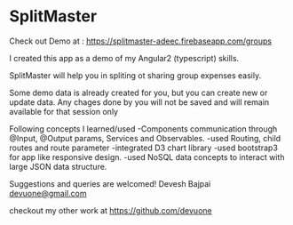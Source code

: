 # SplitMaster
Check out Demo at : https://splitmaster-adeec.firebaseapp.com/groups

I created this app as a demo of my  Angular2 (typescript) skills.


SplitMaster will help you in spliting ot sharing group expenses easily.

Some demo data is already created for you, but you can create new or update data. 
Any chages done by you will not be saved and will remain available for that session only



Following concepts I learned/used
-Components communication through @Input, @Output params, Services and Observables.
-used Routing, child routes and route parameter
-integrated D3 chart library
-used bootstrap3 for app like responsive design.
-used NoSQL data concepts to interact with large JSON data structure.

Suggestions and queries are welcomed!
Devesh Bajpai
devuone@gmail.com

checkout my other work at https://github.com/devuone
